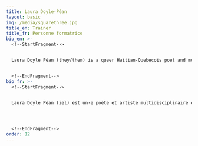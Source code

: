 ```yaml
---
title: Laura Doyle-Péan
layout: basic
img: /media/squarethree.jpg
title_en: Trainer
title_fr: Personne formatrice
bio_en: >-
  <!--StartFragment-->


  Laura Doyle Péan (they/them) is a queer Haitian-Quebecois poet and multidisciplinary artist, as well as a law and gender studies student, who is committed to social justice and fascinated by the relationship between art and movement work. Born in Nionwentsïo (Quebec city), where they first got involved in intersectional feminist, LGBTQIA2S+, migrant justice and racial justice organizing, they moved to Tiohtià:ke/Mooniyang (Montreal) in 2019, to attend univesity, and joined the fossil fuel divestment movement at the beginning of their first year. As an active member of the Divest McGill campaign, they got to participate in the 2021 Divest Ed fellowship, where they got to do research on school governance and democratization, and make space for reflection and learning along with other climate justice organizers from across turtle island and beyond. They are also one of the founding members of Collective 1629, a Black-led Quebec-city-based collective fighting against racial profiling and other forms of anti-Black state violence in Nionwentsïo. Laura published their first book, Coeur Yoyo, in 2020, and has participated in many artistic productions with the queer feminist collective Les Allumeuses, as well as with l’Espace de la Diversité. They hold a column in the literary magazine Lettres Québécoises, and have published poems and short stories in many others. The English translation of their book, Yo-yo Heart, will come out in London in the fall of 2022, with 87th press.


  <!--EndFragment-->
bio_fr: >-
  <!--StartFragment-->


  Laura Doyle Péan (iel) est un·e poète et artiste multidisciplinaire queer d'origine haïtienne québécoise. Iel étudie en droit et en études de genre, s'engage dans les mouvements de justice sociale et se passionne pour la relation entre l'art et l'activisme. Né·e à Nionwentsïo (Québec), son implication a commencé dans les milieux féministes intersectionnels, LGBTQIA2S+, et de justice migratoire et raciale. Iel a déménagé à Tiohtià:ke/Mooniyang (Montréal) en 2019 pour étudier à l'université, et y a rejoint le mouvement pour le désinvestissement des énergies fossiles au début de sa première année. En tant que membre actif de la campagne Divest McGill, iel a pu participer à la bourse Divest Ed 2021, où iel a eu l'opportunité de faire des recherches sur la gouvernance et la démocratisation des milieux éducatifs, et ainsi créer un espace de réflexion et d'apprentissage avec d'autres activistes pour la justice climatique à travers l'île de la tortue et le monde. Iel est également l'un des membres fondateurs du Collectif 1629, un collectif de la ville de Québec dirigé par des personnes noires qui luttent contre le profilage racial et d'autres formes de violence étatique anti-Noir·es à Nionwentsïo. Laura a publié son premier livre, Cœur Yoyo, en 2020, et a participé à de nombreuses productions artistiques avec le collectif féministe queer Les Allumeuses, ainsi qu'avec l'Espace de la Diversité. Iel tient une chronique dans le magazine littéraire Lettres québécoise, et a publié des poèmes et des nouvelles dans plusieurs autres. La traduction anglaise de son livre, Yo-yo Heart, sortira à Londres à l'automne 2022, chez 87th press.




  <!--EndFragment-->
order: 12
---
```

